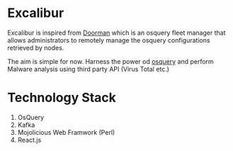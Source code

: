 # Excalibur

Excalibur is inspired from [Doorman](https://github.com/mwielgoszewski/doorman) which is an osquery fleet manager that allows administrators to remotely manage the osquery configurations retrieved by nodes.

The aim is simple for now.
Harness the power od [osquery](https://github.com/osquery/osquery) and perform Malware analysis using third party API (Virus Total etc.)

# Technology Stack

1. OsQuery
2. Kafka
3. Mojolicious Web Framwork (Perl)
4. React.js
